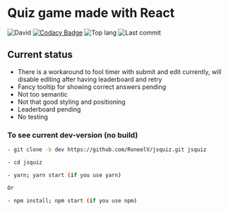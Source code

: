 # Quiz game made with React

![David](https://img.shields.io/david/RoneelV/jsquiz.svg?style=flat)
[![Codacy Badge](https://api.codacy.com/project/badge/Grade/3b95649e04b54849800f77c7319b5e48)](https://www.codacy.com/manual/RoneelV/jsquiz?utm_source=github.com&utm_medium=referral&utm_content=RoneelV/jsquiz&utm_campaign=Badge_Grade)
![Top lang](https://img.shields.io/github/languages/top/RoneelV/jsquiz.svg?style=flat)
![Last commit](https://img.shields.io/github/last-commit/RoneelV/jsquiz.svg?style=flat)

## Current status

- There is a workaround to fool timer with submit and edit currently, will disable editing after having leaderboard and retry
- Fancy tooltip for showing correct answers pending
- Not too semantic
- Not that good styling and positioning
- Leaderboard pending
- No testing

### To see current dev-version (no build)

```sh
- git clone -b dev https://github.com/RoneelV/jsquiz.git jsquiz

- cd jsquiz

- yarn; yarn start (if you use yarn)

Or

- npm install; npm start (if you use npm)
```
